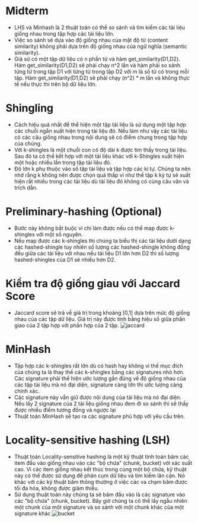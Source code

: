 # Midterm
- LHS và Minhash là 2 thuật toán có thể so sánh và tìm kiếm các tài liệu giống nhau trong tập hợp các tài liệu lớn.
- Việc so sánh sẽ dựa vào độ giống nhau của mật độ từ (content similarity) không phải dựa trên độ giống nhau của ngữ nghĩa (semantic similarity).
- Giả sử có một tập dữ liệu có n phần tử và hàm get_similarity(D1,D2). Hàm get_similarity(D1,D2) sẽ phải chạy n^2 lần và hàm phải so sánh từng từ trong tập D1 với từng từ trong tập D2 với m là số từ có trong mỗi tập. Hàm get_similarity(D1,D2) sẽ phải chạy (n^2) * m lần và không thực tế nếu thực thi trên bộ dữ liệu lớn.
# Shingling
- Cách hiệu quả nhất để thể hiện một tập tài liệu là sử dụng một tập hợp các chuỗi ngắn xuất hiện trong tài liệu đó. Nếu làm như vậy các tài liệu có các câu giống nhau trong nội dung sẽ có điểm chung trong tập hợp của chúng.
- Với k-shingles là một chuỗi con có độ dài k được tìm thấy trong tài liệu. Sau đó ta có thể kết hợp với một tài liệu khác với k-Shingles  xuất hiện một hoặc nhiều lần trong tập tài liệu đó.
- Độ lớn k phụ thuộc vào số tập tài liệu và tập hợp các kí tự. Chúng ta nên nhớ rằng k không nên được chọn quá thấp vì như thế tập k ký tự sẽ xuất hiện rất nhiều trong các tài liệu dù tài liệu đó không có cùng câu văn và trích dẫn.
# Preliminary-hashing (Optional)
- Bước này không bắt buộc vì chỉ làm được nếu có thể map được k-shingles với một số nguyên. 
- Nếu map được các k-shingles thì chúng ta biểu thị các tài liệu dưới dạng các hashed-shingle tuy nhiên số lượng các hashed-shingle không đồng đều giữa các tài liệu với nhau nếu tài liệu D1 lớn hơn D2 thì số lượng hashed-shingles của D1 sẽ nhiều hơn D2.
# Kiểm tra độ giống giau với Jaccard Score
- Jaccard score sẽ trả về giá trị trong khoảng [0,1] dựa trên mức độ giống nhau của các tập dữ liệu. Giá trị này được tính bằng hiệu số giữa phần giao của 2 tập hợp với phần hợp của 2 tập.
![jaccard](https://miro.medium.com/max/700/1*XiLRKr_Bo-VdgqVI-SvSQg.png)
# MinHash
- Tập hợp các k-shingles rất lớn dù có hash hay không vì thế mục đích của chúng ta là thay thế các k-shingles bằng các signatures nhỏ hơn. Các signature phải thể hiện ước lượng gần đúng về độ giống nhau của các tập tài liệu mà nó đại diện, signature càng lớn thì ước lượng càng chính xác.
- Các signature này vẫn giữ được nội dung của tài liệu mà nó đại diện. Nếu lấy 2 signature của 2 tài liệu giống nhau đem đi so sánh thì sẽ thấy được nhiều điểm tương đồng và ngược lại
- Thuật toán MinHash sẽ tạo ra các signature phù hợp với yêu cầu trên. 

# Locality-sensitive hashing (LSH)
- Thuật toán Locality-sensitive hashing là một kỹ thuật tính toán băm các item đầu vào giống nhau vào các "bộ chứa" (chunk, bucket) với xác suất cao. Vì các item giống nhau kết thúc trong cùng một bộ chứa, kỹ thuật này có thể được sử dụng để phân cụm dữ liệu và tìm kiếm lân cận. Nó khác với các kỹ thuật băm thông thường ở việc các va chạm băm được tối đa hóa, không được giảm thiểu.
- Sử dụng thuật toán này chúng ta sẽ băm đầu vào là các signature vào các "bộ chứa" (chunk, bucket). Bây giờ chúng ta có thể lấy ngẫu nhiên một chunk của một signature và so sánh với một chunk khác của một signature khác
![bucket](https://mrhasankthse.github.io/riz/assets/images/Bucket-distribution.png)
